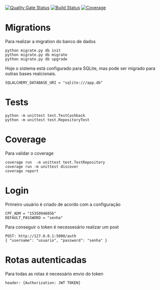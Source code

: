 [![Quality Gate Status](https://sonarcloud.io/api/project_badges/measure?project=brunoraphaeldutra_cashback_back&metric=alert_status)](https://sonarcloud.io/dashboard?id=brunoraphaeldutra_cashback_back)
[![Build Status](https://github.com/brunoraphaeldutra/cashback_back/workflows/Python%20application/badge.svg)](https://github.com/brunoraphaeldutra/cashback_back)
[![Coverage](https://sonarcloud.io/api/project_badges/measure?project=brunoraphaeldutra_cashback_back&metric=coverage)](https://sonarcloud.io/dashboard?id=brunoraphaeldutra_cashback_back)

# Migrations
Para realizar a migration do banco de dados
```
python migrate.py db init
python migrate.py db migrate
python migrate.py db upgrade
```
Hoje o sistema está configurado para SQLite, mas pode ser migrado para outras bases realcionais. 
```
SQLALCHEMY_DATABASE_URI = "sqlite:///app.db"
```

# Tests
```
python -m unittest test.TestCashback
python -m unittest test.RepositoryTest
```

# Coverage
Para validar o coverage
```
coverage run  -m unittest test.TestRepository
coverage run -m unittest discover 
coverage report
```

# Login
Primeiro usuário é criado de acordo com a configuração
```
CPF_ADM = "15350946056"
DEFAULT_PASSWORD = "senha"
```
Para conseguir o token é necessesário realizar um post
```
POST: http://127.0.0.1:5000/auth
{ "username": "usuario", "password": "senha" }
```

# Rotas autenticadas 
Para todas as rotas é necessário envio do token
```
header: {Authorization: JWT TOKEN}
```
